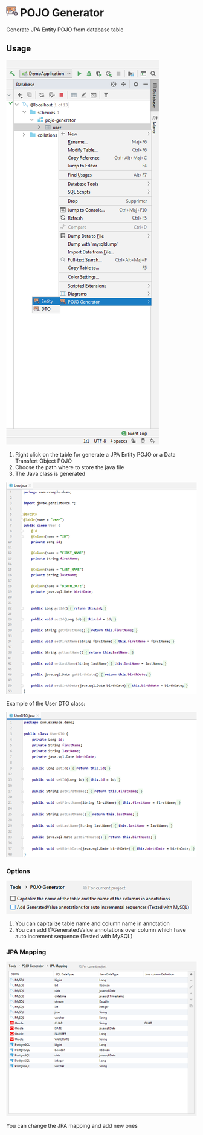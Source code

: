 <h1><img src="pojo-generator/src/main/resources/META-INF/pluginIcon.svg" height="30">&nbsp;POJO Generator</h1>

Generate JPA Entity POJO from database table

## Usage

![Right click POJO Generator Entity](pojo-generator-install/src/site/resources/images/right-click-pojo-generator-entity.png "Right click POJO Generator Entity")

1. Right click on the table for generate a JPA Entity POJO or a Data Transfert Object POJO
2. Choose the path where to store the java file
3. The Java class is generated

![User entity](pojo-generator-install/src/site/resources/images/user.png "User entity")

Example of the User DTO class:

![User DTO](pojo-generator-install/src/site/resources/images/user-dto.png "User DTO")

### Options

![Settings](pojo-generator-install/src/site/resources/images/settings.png "Settings")

1. You can capitalize table name and column name in annotation
2. You can add @GeneratedValue annotations over column which have auto increment sequence (Tested with MySQL)

### JPA Mapping

![JPA Mapping](pojo-generator-install/src/site/resources/images/jpa-mapping.png "JPA Mapping")

You can change the JPA mapping and add new ones

